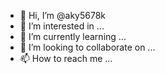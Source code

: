 - 👋 Hi, I’m @aky5678k
- 👀 I’m interested in ...
- 🌱 I’m currently learning ...
- 💞️ I’m looking to collaborate on ...
- 📫 How to reach me ...

<!---
aky5678k/aky5678k is a ✨ special ✨ repository because its `README.md` (this file) appears on your GitHub profile.
You can click the Preview link to take a look at your changes.
--->
